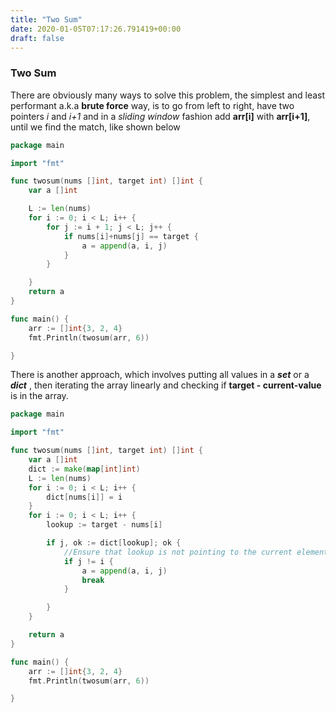 ```yaml
---
title: "Two Sum"
date: 2020-01-05T07:17:26.791419+00:00
draft: false
---
```


### Two Sum

There are obviously many ways to solve this problem, the simplest and least performant a.k.a **brute force** way, is to go from left to right, have two pointers *i* and *i+1* and in a *sliding window* fashion add **arr[i]** with **arr[i+1]**, until we find the match, like shown below

```go
package main

import "fmt"

func twosum(nums []int, target int) []int {
	var a []int

	L := len(nums)
	for i := 0; i < L; i++ {
		for j := i + 1; j < L; j++ {
			if nums[i]+nums[j] == target {
				a = append(a, i, j)
			}
		}

	}
	return a
}

func main() {
	arr := []int{3, 2, 4}
	fmt.Println(twosum(arr, 6))

}

```

There is another approach, which involves putting all values in a ***set*** or a ***dict***  , then iterating the array linearly and checking if **target - current-value** is in the array.

```go
package main

import "fmt"

func twosum(nums []int, target int) []int {
	var a []int
	dict := make(map[int]int)
	L := len(nums)
	for i := 0; i < L; i++ {
		dict[nums[i]] = i
	}
	for i := 0; i < L; i++ {
		lookup := target - nums[i]

		if j, ok := dict[lookup]; ok {
			//Ensure that lookup is not pointing to the current element nums[i]
			if j != i {
				a = append(a, i, j)
				break
			}

		}
	}

	return a
}

func main() {
	arr := []int{3, 2, 4}
	fmt.Println(twosum(arr, 6))

}

```


